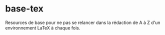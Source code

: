 # base-tex
Resources de base pour ne pas se relancer dans la rédaction de A à Z d'un environnement LaTeX à chaque fois.
